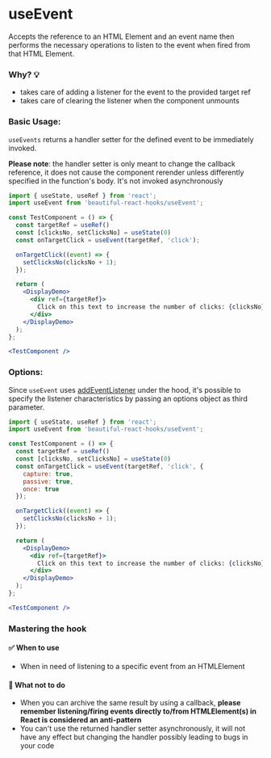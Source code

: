 # useEvent

Accepts the reference to an HTML Element and an event name then performs the necessary operations to listen to the event when fired from
that HTML Element.

### Why? 💡

- takes care of adding a listener for the event to the provided target ref
- takes care of clearing the listener when the component unmounts

### Basic Usage:

`useEvents` returns a handler setter for the defined event to be immediately invoked.

**Please note**: the handler setter is only meant to change the callback reference, it does not cause the component rerender unless
differently specified in the function's body. It's not invoked asynchronously

```jsx harmony
import { useState, useRef } from 'react';
import useEvent from 'beautiful-react-hooks/useEvent';

const TestComponent = () => {
  const targetRef = useRef()
  const [clicksNo, setClicksNo] = useState(0)
  const onTargetClick = useEvent(targetRef, 'click');

  onTargetClick((event) => {
    setClicksNo(clicksNo + 1);
  });

  return (
    <DisplayDemo>
      <div ref={targetRef}>
        Click on this text to increase the number of clicks: {clicksNo}
      </div>
    </DisplayDemo>
  );
};

<TestComponent />
```

### Options:

Since `useEvent` uses [addEventListener](https://developer.mozilla.org/en-US/docs/Web/API/EventTarget/addEventListener)
under the hood, it's possible to specify the listener characteristics by passing an options object as third parameter.

```jsx harmony
import { useState, useRef } from 'react';
import useEvent from 'beautiful-react-hooks/useEvent';

const TestComponent = () => {
  const targetRef = useRef()
  const [clicksNo, setClicksNo] = useState(0)
  const onTargetClick = useEvent(targetRef, 'click', {
    capture: true,
    passive: true,
    once: true
  });

  onTargetClick((event) => {
    setClicksNo(clicksNo + 1);
  });

  return (
    <DisplayDemo>
      <div ref={targetRef}>
        Click on this text to increase the number of clicks: {clicksNo}
      </div>
    </DisplayDemo>
  );
};

<TestComponent />
```

### Mastering the hook

#### ✅ When to use

- When in need of listening to a specific event from an HTMLElement

#### 🛑 What not to do

- When you can archive the same result by using a callback, **please remember listening/firing events directly to/from HTMLElement(s) in
  React is considered an anti-pattern**
- You can't use the returned handler setter asynchronously, it will not have any effect but changing the handler possibly leading to bugs in
  your code
